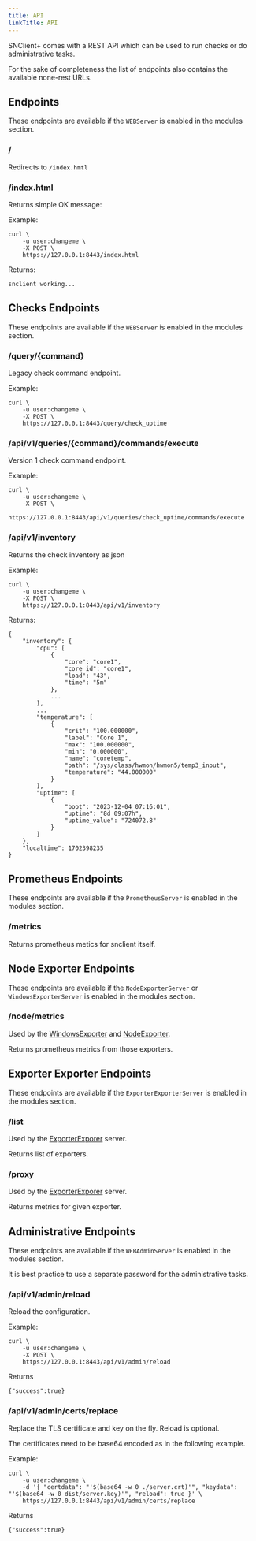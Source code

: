 ```yaml
---
title: API
linkTitle: API
---
```


SNClient+ comes with a REST API which can be used to run checks or do administrative tasks.

For the sake of completeness the list of endpoints also contains the available none-rest URLs.

## Endpoints

These endpoints are available if the `WEBServer` is enabled in the modules section.

### /

Redirects to `/index.hmtl`

### /index.html

Returns simple OK message:

Example:

    curl \
        -u user:changeme \
        -X POST \
        https://127.0.0.1:8443/index.html

Returns:

    snclient working...

## Checks Endpoints

These endpoints are available if the `WEBServer` is enabled in the modules section.

### /query/{command}

Legacy check command endpoint.

Example:

    curl \
        -u user:changeme \
        -X POST \
        https://127.0.0.1:8443/query/check_uptime

### /api/v1/queries/{command}/commands/execute

Version 1 check command endpoint.

Example:

    curl \
        -u user:changeme \
        -X POST \
        https://127.0.0.1:8443/api/v1/queries/check_uptime/commands/execute

### /api/v1/inventory

Returns the check inventory as json

Example:

    curl \
        -u user:changeme \
        -X POST \
        https://127.0.0.1:8443/api/v1/inventory

Returns:

    {
        "inventory": {
            "cpu": [
                {
                    "core": "core1",
                    "core_id": "core1",
                    "load": "43",
                    "time": "5m"
                },
                ...
            ],
            ...
            "temperature": [
                {
                    "crit": "100.000000",
                    "label": "Core 1",
                    "max": "100.000000",
                    "min": "0.000000",
                    "name": "coretemp",
                    "path": "/sys/class/hwmon/hwmon5/temp3_input",
                    "temperature": "44.000000"
                }
            ],
            "uptime": [
                {
                    "boot": "2023-12-04 07:16:01",
                    "uptime": "8d 09:07h",
                    "uptime_value": "724072.8"
                }
            ]
        },
        "localtime": 1702398235
    }

## Prometheus Endpoints

These endpoints are available if the `PrometheusServer` is enabled in the modules section.

### /metrics

Returns prometheus metics for snclient itself.

## Node Exporter Endpoints

These endpoints are available if the `NodeExporterServer` or `WindowsExporterServer` is enabled in the modules section.

### /node/metrics

Used by the [WindowsExporter](../prometheus/windows/) and [NodeExporter](../prometheus/node/).

Returns prometheus metrics from those exporters.

## Exporter Exporter Endpoints

These endpoints are available if the `ExporterExporterServer` is enabled in the modules section.

### /list

Used by the [ExporterExporer](../prometheus/exporter/) server.

Returns list of exporters.

### /proxy

Used by the [ExporterExporer](../prometheus/exporter/) server.

Returns metrics for given exporter.

## Administrative Endpoints

These endpoints are available if the `WEBAdminServer` is enabled in the modules section.

It is best practice to use a separate password for the administrative tasks.

### /api/v1/admin/reload

Reload the configuration.

Example:

    curl \
        -u user:changeme \
        -X POST \
        https://127.0.0.1:8443/api/v1/admin/reload

Returns

    {"success":true}

### /api/v1/admin/certs/replace

Replace the TLS certificate and key on the fly. Reload is optional.

The certificates need to be base64 encoded as in the following example.

Example:

    curl \
        -u user:changeme \
        -d '{ "certdata": "'$(base64 -w 0 ./server.crt)'", "keydata": "'$(base64 -w 0 dist/server.key)'", "reload": true }' \
        https://127.0.0.1:8443/api/v1/admin/certs/replace

Returns

    {"success":true}
